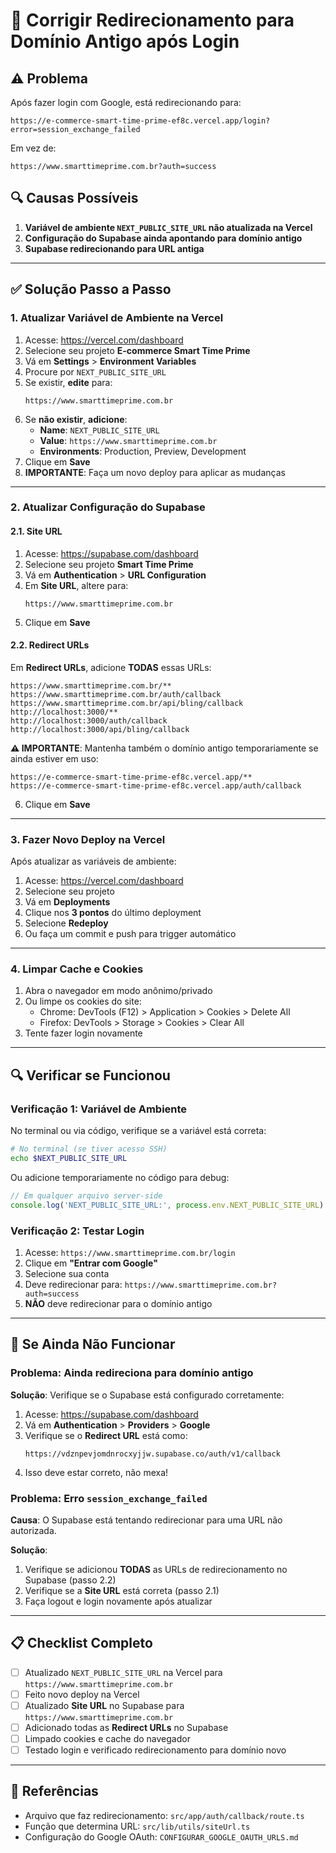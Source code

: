 # 🔧 Corrigir Redirecionamento para Domínio Antigo após Login

## ⚠️ Problema

Após fazer login com Google, está redirecionando para:
```
https://e-commerce-smart-time-prime-ef8c.vercel.app/login?error=session_exchange_failed
```

Em vez de:
```
https://www.smarttimeprime.com.br?auth=success
```

## 🔍 Causas Possíveis

1. **Variável de ambiente `NEXT_PUBLIC_SITE_URL` não atualizada na Vercel**
2. **Configuração do Supabase ainda apontando para domínio antigo**
3. **Supabase redirecionando para URL antiga**

---

## ✅ Solução Passo a Passo

### 1. Atualizar Variável de Ambiente na Vercel

1. Acesse: https://vercel.com/dashboard
2. Selecione seu projeto **E-commerce Smart Time Prime**
3. Vá em **Settings** > **Environment Variables**
4. Procure por `NEXT_PUBLIC_SITE_URL`
5. Se existir, **edite** para:
   ```
   https://www.smarttimeprime.com.br
   ```
6. Se **não existir**, **adicione**:
   - **Name**: `NEXT_PUBLIC_SITE_URL`
   - **Value**: `https://www.smarttimeprime.com.br`
   - **Environments**: Production, Preview, Development
7. Clique em **Save**
8. **IMPORTANTE**: Faça um novo deploy para aplicar as mudanças

---

### 2. Atualizar Configuração do Supabase

#### 2.1. Site URL

1. Acesse: https://supabase.com/dashboard
2. Selecione seu projeto **Smart Time Prime**
3. Vá em **Authentication** > **URL Configuration**
4. Em **Site URL**, altere para:
   ```
   https://www.smarttimeprime.com.br
   ```
5. Clique em **Save**

#### 2.2. Redirect URLs

Em **Redirect URLs**, adicione **TODAS** essas URLs:

```
https://www.smarttimeprime.com.br/**
https://www.smarttimeprime.com.br/auth/callback
https://www.smarttimeprime.com.br/api/bling/callback
http://localhost:3000/**
http://localhost:3000/auth/callback
http://localhost:3000/api/bling/callback
```

**⚠️ IMPORTANTE**: Mantenha também o domínio antigo temporariamente se ainda estiver em uso:
```
https://e-commerce-smart-time-prime-ef8c.vercel.app/**
https://e-commerce-smart-time-prime-ef8c.vercel.app/auth/callback
```

6. Clique em **Save**

---

### 3. Fazer Novo Deploy na Vercel

Após atualizar as variáveis de ambiente:

1. Acesse: https://vercel.com/dashboard
2. Selecione seu projeto
3. Vá em **Deployments**
4. Clique nos **3 pontos** do último deployment
5. Selecione **Redeploy**
6. Ou faça um commit e push para trigger automático

---

### 4. Limpar Cache e Cookies

1. Abra o navegador em modo anônimo/privado
2. Ou limpe os cookies do site:
   - Chrome: DevTools (F12) > Application > Cookies > Delete All
   - Firefox: DevTools > Storage > Cookies > Clear All
3. Tente fazer login novamente

---

## 🔍 Verificar se Funcionou

### Verificação 1: Variável de Ambiente

No terminal ou via código, verifique se a variável está correta:

```bash
# No terminal (se tiver acesso SSH)
echo $NEXT_PUBLIC_SITE_URL
```

Ou adicione temporariamente no código para debug:

```typescript
// Em qualquer arquivo server-side
console.log('NEXT_PUBLIC_SITE_URL:', process.env.NEXT_PUBLIC_SITE_URL)
```

### Verificação 2: Testar Login

1. Acesse: `https://www.smarttimeprime.com.br/login`
2. Clique em **"Entrar com Google"**
3. Selecione sua conta
4. Deve redirecionar para: `https://www.smarttimeprime.com.br?auth=success`
5. **NÃO** deve redirecionar para o domínio antigo

---

## 🐛 Se Ainda Não Funcionar

### Problema: Ainda redireciona para domínio antigo

**Solução**: Verifique se o Supabase está configurado corretamente:

1. Acesse: https://supabase.com/dashboard
2. Vá em **Authentication** > **Providers** > **Google**
3. Verifique se o **Redirect URL** está como:
   ```
   https://vdznpevjomdnrocxyjjw.supabase.co/auth/v1/callback
   ```
4. Isso deve estar correto, não mexa!

### Problema: Erro `session_exchange_failed`

**Causa**: O Supabase está tentando redirecionar para uma URL não autorizada.

**Solução**: 
1. Verifique se adicionou **TODAS** as URLs de redirecionamento no Supabase (passo 2.2)
2. Verifique se a **Site URL** está correta (passo 2.1)
3. Faça logout e login novamente após atualizar

---

## 📋 Checklist Completo

- [ ] Atualizado `NEXT_PUBLIC_SITE_URL` na Vercel para `https://www.smarttimeprime.com.br`
- [ ] Feito novo deploy na Vercel
- [ ] Atualizado **Site URL** no Supabase para `https://www.smarttimeprime.com.br`
- [ ] Adicionado todas as **Redirect URLs** no Supabase
- [ ] Limpado cookies e cache do navegador
- [ ] Testado login e verificado redirecionamento para domínio novo

---

## 🔗 Referências

- Arquivo que faz redirecionamento: `src/app/auth/callback/route.ts`
- Função que determina URL: `src/lib/utils/siteUrl.ts`
- Configuração do Google OAuth: `CONFIGURAR_GOOGLE_OAUTH_URLS.md`

